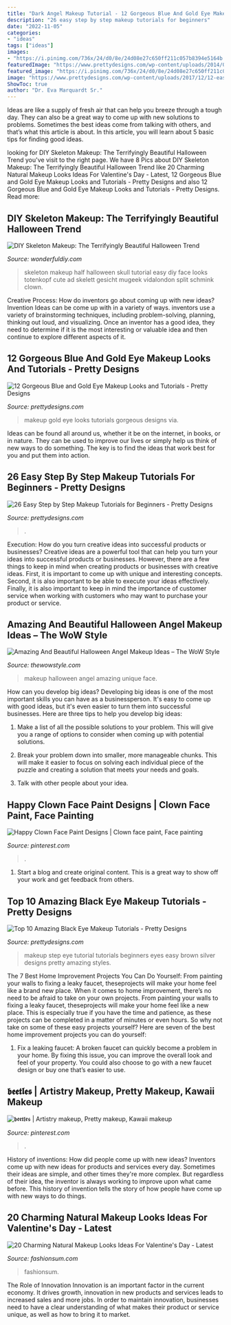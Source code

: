 ```yaml
---
title: "Dark Angel Makeup Tutorial - 12 Gorgeous Blue And Gold Eye Makeup Looks And Tutorials"
description: "26 easy step by step makeup tutorials for beginners"
date: "2022-11-05"
categories:
- "ideas"
tags: ["ideas"]
images:
- "https://i.pinimg.com/736x/24/d0/8e/24d08e27c650ff211c057b8394e5164b.jpg"
featuredImage: "https://www.prettydesigns.com/wp-content/uploads/2014/05/Step-by-Step-Black-Eye-Makeup-Tutorial.jpg"
featured_image: "https://i.pinimg.com/736x/24/d0/8e/24d08e27c650ff211c057b8394e5164b.jpg"
image: "https://www.prettydesigns.com/wp-content/uploads/2017/12/12-easy-step-by-step-makeup-tutorials-for-beginners-12.jpg"
ShowToc: true
author: "Dr. Eva Marquardt Sr."
---
```



Ideas are like a supply of fresh air that can help you breeze through a tough day. They can also be a great way to come up with new solutions to problems. Sometimes the best ideas come from talking with others, and that’s what this article is about. In this article, you will learn about 5 basic tips for finding good ideas.

	

		
looking for DIY Skeleton Makeup: The Terrifyingly Beautiful Halloween Trend you've visit to the right page. We have 8 Pics about DIY Skeleton Makeup: The Terrifyingly Beautiful Halloween Trend like 20 Charming Natural Makeup Looks Ideas For Valentine&#039;s Day - Latest, 12 Gorgeous Blue and Gold Eye Makeup Looks and Tutorials - Pretty Designs and also 12 Gorgeous Blue and Gold Eye Makeup Looks and Tutorials - Pretty Designs. Read more:
		
    
## DIY Skeleton Makeup: The Terrifyingly Beautiful Halloween Trend

<img loading=lazy src="https://cdn.wonderfuldiy.com/wp-content/uploads/2017/10/Split-skeleton-makeup--1024x576.jpeg" onerror="this.onerror=null;this.src='https://tse1.mm.bing.net/th?id=OIP.osxb1V3jD1ifTaV9H1zD7wHaEK&amp;pid=15.1';" alt="DIY Skeleton Makeup: The Terrifyingly Beautiful Halloween Trend">

_Source: wonderfuldiy.com_

>skeleton makeup half halloween skull tutorial easy diy face looks totenkopf cute ad skelett gesicht mugeek vidalondon split schmink clown. 

	

Creative Process: How do inventors go about coming up with new ideas?
Invention Ideas can be come up with in a variety of ways. inventors use a variety of brainstorming techniques, including problem-solving, planning, thinking out loud, and visualizing. Once an inventor has a good idea, they need to determine if it is the most interesting or valuable idea and then continue to explore different aspects of it.

    
## 12 Gorgeous Blue And Gold Eye Makeup Looks And Tutorials - Pretty Designs

<img loading=lazy src="http://www.prettydesigns.com/wp-content/uploads/2014/07/Blue-and-Gold-Eye-Makeup-Look-2.jpg" onerror="this.onerror=null;this.src='https://tse4.mm.bing.net/th?id=OIP.AgCw_xjsECufc__vygxH9AHaHb&amp;pid=15.1';" alt="12 Gorgeous Blue and Gold Eye Makeup Looks and Tutorials - Pretty Designs">

_Source: prettydesigns.com_

>makeup gold eye looks tutorials gorgeous designs via. 

	

Ideas can be found all around us, whether it be on the internet, in books, or in nature. They can be used to improve our lives or simply help us think of new ways to do something. The key is to find the ideas that work best for you and put them into action.

    
## 26 Easy Step By Step Makeup Tutorials For Beginners - Pretty Designs

<img loading=lazy src="https://www.prettydesigns.com/wp-content/uploads/2017/12/12-easy-step-by-step-makeup-tutorials-for-beginners-12.jpg" onerror="this.onerror=null;this.src='https://tse3.mm.bing.net/th?id=OIP.0N2IngT8HMDHuO3mMZF02AHaHa&amp;pid=15.1';" alt="26 Easy Step by Step Makeup Tutorials for Beginners - Pretty Designs">

_Source: prettydesigns.com_

>. 

	

Execution: How do you turn creative ideas into successful products or businesses?
Creative ideas are a powerful tool that can help you turn your ideas into successful products or businesses. However, there are a few things to keep in mind when creating products or businesses with creative ideas. First, it is important to come up with unique and interesting concepts. Second, it is also important to be able to execute your ideas effectively. Finally, it is also important to keep in mind the importance of customer service when working with customers who may want to purchase your product or service.

    
## Amazing And Beautiful Halloween Angel Makeup Ideas – The WoW Style

<img loading=lazy src="http://thewowstyle.com/wp-content/uploads/2016/06/Stunning-Angel-Halloween-Makeup.jpg" onerror="this.onerror=null;this.src='https://tse2.mm.bing.net/th?id=OIP.mUsLR4e7fNf8MCgNFSiPuwHaMM&amp;pid=15.1';" alt="Amazing And Beautiful Halloween Angel Makeup Ideas – The WoW Style">

_Source: thewowstyle.com_

>makeup halloween angel amazing unique face. 

	

How can you develop big ideas?
Developing big ideas is one of the most important skills you can have as a businessperson. It's easy to come up with good ideas, but it's even easier to turn them into successful businesses. Here are three tips to help you develop big ideas:
1. Make a list of all the possible solutions to your problem. This will give you a range of options to consider when coming up with potential solutions.

2. Break your problem down into smaller, more manageable chunks. This will make it easier to focus on solving each individual piece of the puzzle and creating a solution that meets your needs and goals.

3. Talk with other people about your idea.

    
## Happy Clown Face Paint Designs | Clown Face Paint, Face Painting

<img loading=lazy src="https://i.pinimg.com/736x/24/d0/8e/24d08e27c650ff211c057b8394e5164b.jpg" onerror="this.onerror=null;this.src='https://tse1.mm.bing.net/th?id=OIP.yrNGpdFVFLH_4kSkLZV9FAAAAA&amp;pid=15.1';" alt="Happy Clown Face Paint Designs | Clown face paint, Face painting">

_Source: pinterest.com_

>. 

	

1. Start a blog and create original content. This is a great way to show off your work and get feedback from others.

    
## Top 10 Amazing Black Eye Makeup Tutorials - Pretty Designs

<img loading=lazy src="https://www.prettydesigns.com/wp-content/uploads/2014/05/Step-by-Step-Black-Eye-Makeup-Tutorial.jpg" onerror="this.onerror=null;this.src='https://tse3.mm.bing.net/th?id=OIP.GjLSHZi5rKl7bSAwLDEZogHaNC&amp;pid=15.1';" alt="Top 10 Amazing Black Eye Makeup Tutorials - Pretty Designs">

_Source: prettydesigns.com_

>makeup step eye tutorial tutorials beginners eyes easy brown silver designs pretty amazing styles. 

	

The 7 Best Home Improvement Projects You Can Do Yourself: From painting your walls to fixing a leaky faucet, theseprojects will make your home feel like a brand new place.
When it comes to home improvement, there’s no need to be afraid to take on your own projects. From painting your walls to fixing a leaky faucet, theseprojects will make your home feel like a new place. This is especially true if you have the time and patience, as these projects can be completed in a matter of minutes or even hours. So why not take on some of these easy projects yourself? Here are seven of the best home improvement projects you can do yourself: 
1. Fix a leaking faucet: A broken faucet can quickly become a problem in your home. By fixing this issue, you can improve the overall look and feel of your property. You could also choose to go with a new faucet design or buy one that’s easier to use.


    
## 𝖇𝖊𝖊𝖙𝖑𝖊𝖘 | Artistry Makeup, Pretty Makeup, Kawaii Makeup

<img loading=lazy src="https://i.pinimg.com/736x/0b/47/fa/0b47fa0e9ef989a453eeff13969d9341.jpg" onerror="this.onerror=null;this.src='https://tse1.mm.bing.net/th?id=OIP.bfhxj0MwF7GJtBorq2xxXwHaJJ&amp;pid=15.1';" alt="𝖇𝖊𝖊𝖙𝖑𝖊𝖘 | Artistry makeup, Pretty makeup, Kawaii makeup">

_Source: pinterest.com_

>. 

	

History of inventions: How did people come up with new ideas?
Inventors come up with new ideas for products and services every day. Sometimes their ideas are simple, and other times they're more complex. But regardless of their idea, the inventor is always working to improve upon what came before. This history of invention tells the story of how people have come up with new ways to do things.

    
## 20 Charming Natural Makeup Looks Ideas For Valentine&#039;s Day - Latest

<img loading=lazy src="https://fashionsum.com/wp-content/uploads/2020/02/20-7.jpg" onerror="this.onerror=null;this.src='https://tse4.mm.bing.net/th?id=OIP.Blw2Bd5r_m96nTFdJ3sZ8AHaKh&amp;pid=15.1';" alt="20 Charming Natural Makeup Looks Ideas For Valentine&#039;s Day - Latest">

_Source: fashionsum.com_

>fashionsum. 

	

The Role of Innovation
Innovation is an important factor in the current economy. It drives growth, innovation in new products and services leads to increased sales and more jobs. In order to maintain innovation, businesses need to have a clear understanding of what makes their product or service unique, as well as how to bring it to market.


